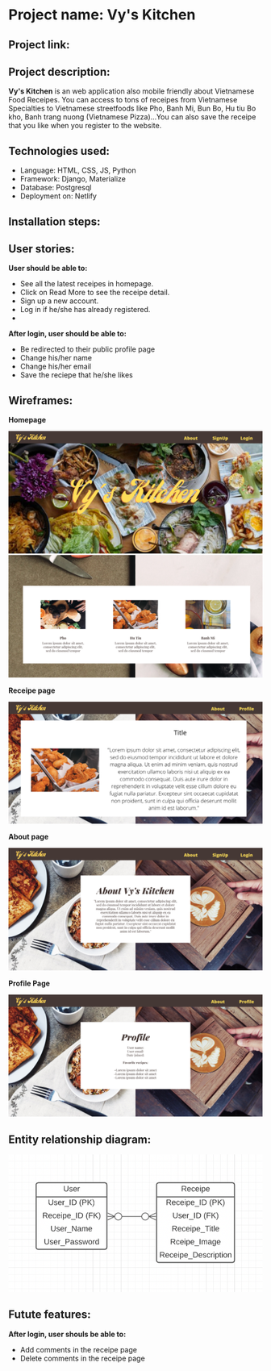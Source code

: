 # Project name: Vy's Kitchen

## Project link: 

## Project description:
**Vy's Kitchen** is an web application also mobile friendly about Vietnamese Food Receipes. You can access to tons of receipes from Vietnamese Specialties to Vietnamese streetfoods like Pho, Banh Mi, Bun Bo, Hu tiu Bo kho, Banh trang nuong (Vietnamese Pizza)...You can also save the receipe that you like when you register to the website.


## Technologies used:
- Language: HTML, CSS, JS, Python
- Framework: Django, Materialize
- Database: Postgresql
- Deployment on: Netlify 

## Installation steps:

## User stories:
**User should be able to:**
- See all the latest receipes in homepage.
- Click on Read More to see the receipe detail.
- Sign up a new account.
- Log in if he/she has already registered.
- 
**After login, user should be able to:**
- Be redirected to their public profile page
- Change his/her name
- Change his/her email
- Save the reciepe that he/she likes

## Wireframes:

**Homepage**

<img src="images/home.png">

<img src="images/home1.png">

**Receipe page**

<img src="images/receipe.png">

**About page**

<img src="images/about.png">

**Profile Page**

<img src="images/profile.png">


## Entity relationship diagram:

<img src="images/erd.png">

## Futute features:
**After login, user shouls be able to:**
- Add comments in the receipe page
- Delete comments in the receipe page
